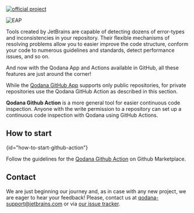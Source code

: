 [//]: # (title: Qodana GitHub Action)

[![official project](https://jb.gg/badges/official-flat-square.svg)](https://confluence.jetbrains.com/display/ALL/JetBrains+on+GitHub)

![EAP](eap-alert.png)

Tools created by JetBrains are capable of detecting dozens of error-types and inconsistencies in your repository.
Their flexible mechanisms of resolving problems allow you to easier improve the code structure, conform your code to numerous guidelines and standards, detect performance issues, and so on.

And now with the Qodana App and Actions available in GitHub, all these features are just around the corner!

While the [Qodana GitHub App](qodana-github-application.md) supports only public repositories, for private repositories use the Qodana GitHub Action as described in this section.

**Qodana Github Action** is a more general tool for easier continuous code inspection.
Anyone with the write permission to a repository can set up a continuous code inspection with Qodana using GitHub Actions.

## How to start
{id="how-to-start-github-action"}

Follow the guidelines for the [Qodana Github Action](https://github.com/marketplace/actions/qodana-code-inspection) on Github Marketplace.

## Contact

We are just beginning our journey and, as in case with any new project, we are eager to hear your feedback!
Please, contact us at [qodana-support@jetbrains.com](mailto:qodana-support@jetbrains.com) or via [our issue tracker](https://youtrack.jetbrains.com/newIssue?project=QD).
